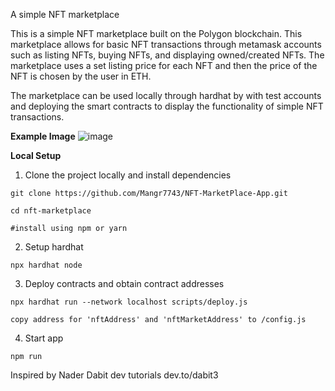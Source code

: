 A simple NFT marketplace

This is a simple NFT marketplace built on the Polygon blockchain. This marketplace allows for basic NFT transactions through metamask accounts such as listing NFTs, buying NFTs, and displaying owned/created NFTs. The marketplace uses a set listing price for each NFT and then the price of the NFT is chosen by the user in ETH.

The marketplace can be used locally through hardhat by with test accounts and deploying the smart contracts to display the functionality of simple NFT transactions.

**Example Image**
![image](https://user-images.githubusercontent.com/45516727/148149976-04b6cf06-81b8-4835-87e2-bf02da7ef26d.png)


**Local Setup**

1. Clone the project locally and install dependencies

``` 
git clone https://github.com/Mangr7743/NFT-MarketPlace-App.git

cd nft-marketplace

#install using npm or yarn
```

2. Setup hardhat

```
npx hardhat node
```

3. Deploy contracts and obtain contract addresses

```
npx hardhat run --network localhost scripts/deploy.js

copy address for 'nftAddress' and 'nftMarketAddress' to /config.js
```

4. Start app

```
npm run
```

Inspired by Nader Dabit dev tutorials dev.to/dabit3

